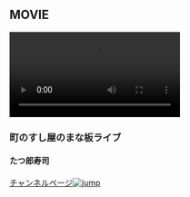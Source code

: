 ## MOVIE

<video id="fresh__movie">
<source src="https://hayabusa.io/amebafresh-misc/uploads/channel-request/movie01.webm">		
<source src="https://hayabusa.io/amebafresh-misc/uploads/channel-request/movie01.mp4">		
</video>
<h3>町のすし屋のまな板ライブ</h3>
<h4>たつ郎寿司</h4>
<a href="https://freshlive.tv/taturousushi" target="_blank" />チャンネルページ<img src="https://hayabusa.io/amebafresh-misc/uploads/channel-request/icon_share.png" alt="jump" /></a>

